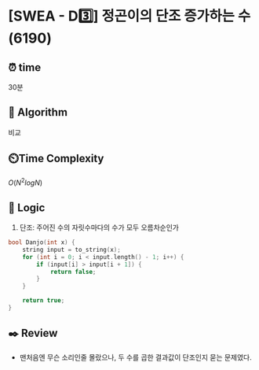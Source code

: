 # [SWEA - D3️⃣] 정곤이의 단조 증가하는 수 (6190)
 
## ⏰  **time**

30분

## :pushpin: **Algorithm**

비교

## ⏲️**Time Complexity**

$O(N^2 log N)$

## :round_pushpin: **Logic**
1. 단조: 주어진 수의 자릿수마다의 수가 모두 오름차순인가
```cpp
bool Danjo(int x) {
	string input = to_string(x);
	for (int i = 0; i < input.length() - 1; i++) {
		if (input[i] > input[i + 1]) {
			return false;
		}
	}

	return true;
}
```

## :black_nib: **Review**
- 맨처음엔 무슨 소리인줄 몰랐으나, 두 수를 곱한 결과값이 단조인지 묻는 문제였다.
